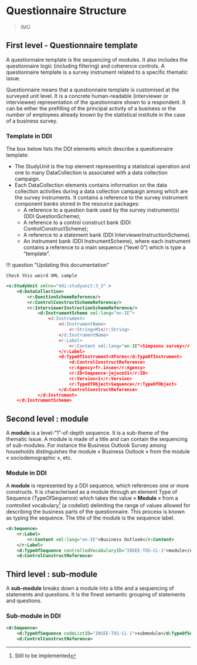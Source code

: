 # Questionnaire Structure

> IMG

## First level - Questionnaire template

A questionnaire template is the sequencing of modules. It also includes the questionnaire logic (including filtering) and coherence controls. A questionnaire template is a survey instrument related to a specific thematic issue.

Questionnaire means that a questionnaire template is customised at the surveyed unit level. It is a concrete human-readable (interviewer or interviewee) representation of the questionnaire shown to a respondent. It can be either the prefilling of the principal activity of a business or the number of employees already known by the statistical institute in the case of a business survey.

### Template in DDI

The box below lists the DDI elements which describe a questionnaire template:

- The StudyUnit is the top element representing a statistical operation and one to many DataCollection is associated with a data collection campaign.
- Each DataCollection elements contains information on the data collection activities during a data collection campaign among which are the survey instruments. It contains a reference to the survey instrument component banks stored in the resource packages:
  - A reference to a question bank used by the survey instrument(s) (DDI QuestionScheme);
  - A reference to a control construct bank (DDI ControlConstructScheme);
  - A reference to a statement bank (DDI InterviewerInstructionScheme).
  - An instrument bank (DDI InstrumentScheme), where each instrument contains a reference to a main sequence (“level 0”) which is type a “template”.

!!! question "Updating this documentation"

    Check this weird XML sample

```xml
<s:StudyUnit xmlns="ddi:studyunit:3_3" >
    <d:DataCollection> 
        <r:QuestionSchemeReference/>
        <r:ControlConstructSchemeReference/>
        <r:InterviewerInstructionSchemeReference/>
            <d:InstrumentScheme xml:lang="en-IE”>
                <d:Instrument>
                    <d:InstrumentName>
                        <r:String>M1</r:String>
                    </d:InstrumentName>
                    <r:Label>
                        <r:Content xml:lang="en-IE">Simpsons survey</r:Content>
                    </r:Label>
                    <d:TypeOfInstrument>XForms</d:TypeOfInstrument>
                        <d:ControlConstructReference>
                        <r:Agency>fr.insee</r:Agency>
                        <r:ID>Sequence-jejocm31</r:ID>
                        <r:Version>1</r:Version>
                        <r:TypeOfObject>Sequence</r:TypeOfObject>
                    </d:ControlConstructReference>
            </d:Instrument>
    </d:InstrumentScheme>
```

## Second level : module

A __module__ is a level-“1”-of-depth sequence. It is a sub-theme of the thematic issue. A module is made of a title and can contain the sequencing of sub-modules. For instance the Business Outlook Survey among households distinguishes the module « Business Outlook » from the module « sociodemographic », etc.

### Module in DDI

A __module__ is represented by a DDI sequence, which references one or more constructs.
It is characterised as a module through an element Type of Sequence (TypeOfSequence) which takes the value « __Module__ » from a controlled vocabulary[^1] (a codelist) delimiting the range of values allowed for describing the business parts of the questionnaire. This process is known as typing the sequence. The title of the module is the sequence label.

```xml
<d:Sequence>
    <r:Label>
        <r:Content xml:lang="en-IE">Business Outlook</r:Content> 
    </r:Label> 
    <d:TypeOfSequence controlledVocabularyID="INSEE-TOS-CL-1">module</d:TypeOfSequence>
    <d:ControlConstructReference>
```

## Third level : sub-module

A __sub-module__ breaks down a module into a title and a sequencing of statements and questions. It is the finest semantic grouping of statements and questions.

### Sub-module in DDI

```xml
<d:Sequence>
    <d:TypeOfSequence codeListID="INSEE-TOS-CL-1">submodule</d:TypeOfSequence>
    <d:ControlConstructReference>
```

[^1]: Still to be implemented
